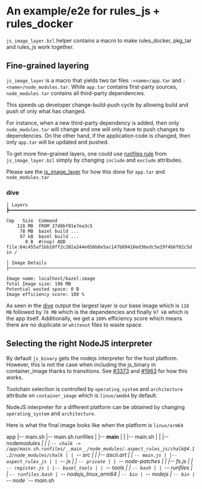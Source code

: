 # An example/e2e for rules_js + rules_docker

`js_image_layer.bzl` helper contains a macro to make rules_docker, pkg_tar and rules_js work together.

## Fine-grained layering

`js_image_layer` is a macro that yields two tar files `:<name>/app.tar` and `:<name>/node_modules.tar`. While `app.tar` contains first-party sources, `node_modules.tar` contains all third-party dependencies.

This speeds up developer change-build-push cycle by allowing build and push of only what has changed.

For instance, when a new third-party dependency is added, then only `node_modules.tar` will change and one will only have to push changes to dependencies.
On the other hand, if the application code is changed, then only `app.tar` will be updated and pushed.

To get more fine-grained layers, one could use [runfiles rule](./js_image_layer.bzl) from `js_image_layer.bzl` simply by changing `include` and `exclude` attributes.

Please see the [js_image_layer](./js_image_layer.bzl) for how this done for `app.tar` and `node_modules.tar`

### dive <image>

```
│ Layers ┣━━━━━━━━━━━━━━━━━━━━━━━━━━━━━━━━━━━━━━━━━━━━━━━━━━━━━━━━━━━━━━━━━━━━━━━━━━━━━━━━━━━━━━━━━━━━━━━━━━

Cmp   Size  Command
    118 MB  FROM 27d8bf01e7ea3c5
     78 MB  bazel build ...
     97 kB  bazel build ...
       0 B  #(nop) ADD file:64c455af1bb18ff2c202a244e058b6e5ac147b89410ed36edc5e29f4b6f02c5d in /

│ Image Details ├───────────────────────────────────────────────────────────────────────────────────────────

Image name: localhost/bazel:image
Total Image size: 196 MB
Potential wasted space: 0 B
Image efficiency score: 100 %
```

As seen in the [dive](https://github.com/wagoodman/dive) output the largest layer is our base image which is `118 MB` followed by `78 MB` which is the dependencies and finally `97 kB` which is the app itself.
Additionally, we get a `100%` efficiency score which means there are no duplicate or `whiteout` files to waste space.

## Selecting the right NodeJS interpreter

By default `js_binary` gets the nodejs interpreter for the host platform. However, this is not the case when including the js_binary in container_image thanks to transitions. See [#3373](https://github.com/bazelbuild/rules_nodejs/pull/3373) and [#1963](https://github.com/bazelbuild/rules_docker/pull/1963) for how this works.

Toolchain selection is controlled by `operating_system` and `architecture` attribute on `container_image` which is `linux/amd64` by default.

NodeJS interpreter for a different platform can be obtained by changing `operating_system` and `architecture`.

Here is what the final image looks like when the platform is `linux/arm64`

app
|-- main.sh
|-- main.sh.runfiles
| |-- **main**
| | |-- main.sh
| | |-- node*modules
| | | `-- chalk -> /app/main.sh.runfiles/__main__/node_modules/.aspect_rules_js/chalk@4.1.2/node_modules/chalk | | `-- src
| | |-- ascii.art
| | `-- main.js | |-- aspect_rules_js | | `-- js
| | `-- private | | `-- node-patches
| | |-- fs.js
| | `-- register.js | |-- bazel_tools | | `-- tools
| | `-- bash | | `-- runfiles
| | `-- runfiles.bash | `-- nodejs_linux_arm64
| `-- bin | `-- nodejs
| `-- bin | `-- node
`-- main*.sh
